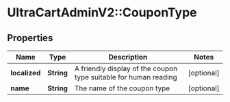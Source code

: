 # UltraCartAdminV2::CouponType

## Properties
Name | Type | Description | Notes
------------ | ------------- | ------------- | -------------
**localized** | **String** | A friendly display of the coupon type suitable for human reading | [optional] 
**name** | **String** | The name of the coupon type | [optional] 



